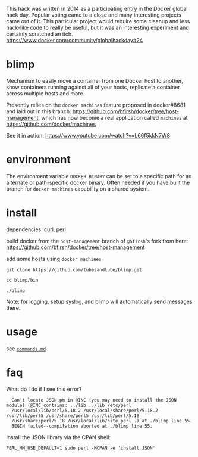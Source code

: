 This hack was written in 2014 as a participating entry in the Docker global hack day. Popular voting came to a close and many interesting projects came out of it. This particular project would require some cleanup and less hack-like code to really be useful, but it was an interesting experiment and certainly scratched an itch.  https://www.docker.com/community/globalhackday#24

blimp
=====

Mechanism to easily move a container from one Docker host to another, show containers running against all of your hosts, replicate a container across multiple hosts and more.

Presently relies on the `docker machines` feature proposed in docker#8681 and laid out in this branch: https://github.com/bfirsh/docker/tree/host-management, which has now become a real application called `machines` at https://github.com/docker/machines

See it in action: https://www.youtube.com/watch?v=L66f5kkN7W8

environment
=======

The environment variable `DOCKER_BINARY` can be set to a specific path for an alternate or path-specific docker binary. Often needed if you have built the branch for `docker machines` capability on a shared system.

install
=======

dependencies: curl, perl

build docker from the `host-management` branch of `@bfirsh`'s fork from here: https://github.com/bfirsh/docker/tree/host-management

add some hosts using `docker machines`

`git clone https://github.com/tubesandlube/blimp.git`

`cd blimp/bin`

`./blimp`

Note: for logging, setup syslog, and blimp will automatically send messages there.

usage
=====

see [``commands.md``](https://github.com/tubesandlube/blimp/blob/master/commands.md)

faq
===

What do I do if I see this error?

```
  Can't locate JSON.pm in @INC (you may need to install the JSON module) (@INC contains: ../lib ../lib /etc/perl
  /usr/local/lib/perl/5.18.2 /usr/local/share/perl/5.18.2 /usr/lib/perl5 /usr/share/perl5 /usr/lib/perl/5.18
  /usr/share/perl/5.18 /usr/local/lib/site_perl .) at ./blimp line 55.
  BEGIN failed--compilation aborted at ./blimp line 55.
```

Install the JSON library via the CPAN shell:
```
PERL_MM_USE_DEFAULT=1 sudo perl -MCPAN -e 'install JSON'
```
